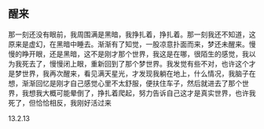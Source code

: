 ## 醒来

那一刻还没有眼前，我周围满是黑暗，我挣扎着，挣扎着。那一刻我还不知道，这原来是虚幻，在黑暗中睡去。渐渐有了知觉，一股凉意扑面而来，梦还未醒来。慢慢的睁开眼，还是黑暗，这不是刚才那个世界，我这是在哪，很陌生的感觉，我以为我死去了，慢慢闭上眼，重新回到了那个梦世界。我发觉有些不对，也许这个才是梦世界，我再次醒来，看见满天星光，才发现我躺在地上，什么情况，我脑子在想，渐渐回忆是刚才自己感觉心里不太舒服，便扶住车子，然后就进去了那个世界，我想我大概可能晕倒了，挣扎着爬起，努力告诉自己这才是真实世界，也许我死了，但恰恰相反，我刚好活过来

13.2.13
